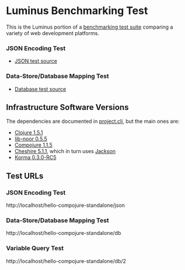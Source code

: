 # Luminus Benchmarking Test

This is the Luminus portion of a [benchmarking test suite](../) comparing a variety of web development platforms.

### JSON Encoding Test

* [JSON test source](hello/src/hello/handler.clj)

### Data-Store/Database Mapping Test

* [Database test source](hello/src/hello/handler.clj)

## Infrastructure Software Versions
The dependencies are documented in [project.clj](hello/project.clj),
but the main ones are:

* [Clojure 1.5.1](http://clojure.org/)
* [lib-noor 0.5.5](https://github.com/noir-clojure/lib-noir)
* [Compojure 1.1.5](https://github.com/weavejester/compojure)
* [Cheshire 5.1.1](https://github.com/dakrone/cheshire), which in turn uses [Jackson](http://jackson.codehaus.org/)
* [Korma 0.3.0-RC5](http://sqlkorma.com/)

## Test URLs
### JSON Encoding Test

http://localhost/hello-compojure-standalone/json

### Data-Store/Database Mapping Test

http://localhost/hello-compojure-standalone/db

### Variable Query Test

http://localhost/hello-compojure-standalone/db/2
